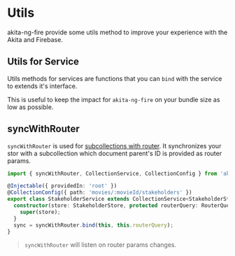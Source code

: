 # Utils
akita-ng-fire provide some utils method to improve your experience with the Akita and Firebase.

## Utils for Service

Utils methods for services are functions that you can `bind` with the service to extends it's interface.

This is useful to keep the impact for `akita-ng-fire` on your bundle size as low as possible.

## syncWithRouter

`syncWithRouter` is used for [subcollections with router](./cookbook/subcollection.md).
It synchronizes your stor with a subcollection which document parent's ID is provided as router params.

```typescript
import { syncWithRouter, CollectionService, CollectionConfig } from 'akita-ng-fire';

@Injectable({ providedIn: 'root' })
@CollectionConfig({ path: 'movies/:movieId/stakeholders' })
export class StakeholderService extends CollectionService<StakeholderState> {
  constructor(store: StakeholderStore, protected routerQuery: RouterQuery) {
    super(store);
  }
  sync = syncWithRouter.bind(this, this.routerQuery);
}
```

> `syncWithRouter` will listen on router params changes.